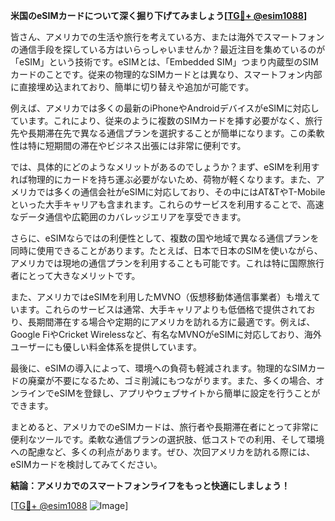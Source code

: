 **米国のeSIMカードについて深く掘り下げてみましょう[[TG💪+ @esim1088](https://t.me/s/esim1088)]**

皆さん、アメリカでの生活や旅行を考えている方、または海外でスマートフォンの通信手段を探している方はいらっしゃいませんか？最近注目を集めているのが「eSIM」という技術です。eSIMとは、「Embedded SIM」つまり内蔵型のSIMカードのことです。従来の物理的なSIMカードとは異なり、スマートフォン内部に直接埋め込まれており、簡単に切り替えや追加が可能です。

例えば、アメリカでは多くの最新のiPhoneやAndroidデバイスがeSIMに対応しています。これにより、従来のように複数のSIMカードを挿す必要がなく、旅行先や長期滞在先で異なる通信プランを選択することが簡単になります。この柔軟性は特に短期間の滞在やビジネス出張には非常に便利です。

では、具体的にどのようなメリットがあるのでしょうか？まず、eSIMを利用すれば物理的にカードを持ち運ぶ必要がないため、荷物が軽くなります。また、アメリカでは多くの通信会社がeSIMに対応しており、その中にはAT&TやT-Mobileといった大手キャリアも含まれます。これらのサービスを利用することで、高速なデータ通信や広範囲のカバレッジエリアを享受できます。

さらに、eSIMならではの利便性として、複数の国や地域で異なる通信プランを同時に使用できることがあります。たとえば、日本で日本のSIMを使いながら、アメリカでは現地の通信プランを利用することも可能です。これは特に国際旅行者にとって大きなメリットです。

また、アメリカではeSIMを利用したMVNO（仮想移動体通信事業者）も増えています。これらのサービスは通常、大手キャリアよりも低価格で提供されており、長期間滞在する場合や定期的にアメリカを訪れる方に最適です。例えば、Google FiやCricket Wirelessなど、有名なMVNOがeSIMに対応しており、海外ユーザーにも優しい料金体系を提供しています。

最後に、eSIMの導入によって、環境への負荷も軽減されます。物理的なSIMカードの廃棄が不要になるため、ゴミ削減にもつながります。また、多くの場合、オンラインでeSIMを登録し、アプリやウェブサイトから簡単に設定を行うことができます。

まとめると、アメリカでのeSIMカードは、旅行者や長期滞在者にとって非常に便利なツールです。柔軟な通信プランの選択肢、低コストでの利用、そして環境への配慮など、多くの利点があります。ぜひ、次回アメリカを訪れる際には、eSIMカードを検討してみてください。

**結論：アメリカでのスマートフォンライフをもっと快適にしましょう！**

[[TG💪+ @esim1088](https://t.me/s/esim1088) ![Image](https://i.postimg.cc/Y0z9fWf4/image.png)]